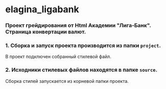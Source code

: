 # elagina_ligabank
### Проект грейдирования от Html Академии "Лига-Банк". Страница конвертации валют.

### 1. Сборка и запуск проекта производится из папки `project`.
В проект подключен собранный стилевой файл.

### 2. Исходники стилевых файлов находятся в папке `source`.
Сборка стилей запускается из корневой папки проекта.
